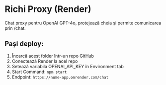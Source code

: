 
# Richi Proxy (Render)
Chat proxy pentru OpenAI GPT-4o, protejează cheia și permite comunicarea prin /chat.

## Pași deploy:
1. Încarcă acest folder într-un repo GitHub
2. Conectează Render la acel repo
3. Setează variabila OPENAI_API_KEY în Environment tab
4. Start Command: `npm start`
5. Endpoint: `https://nume-app.onrender.com/chat`
